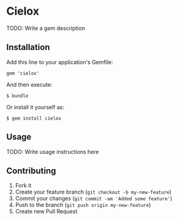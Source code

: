 # Cielox

TODO: Write a gem description

## Installation

Add this line to your application's Gemfile:

    gem 'cielox'

And then execute:

    $ bundle

Or install it yourself as:

    $ gem install cielox

## Usage

TODO: Write usage instructions here

## Contributing

1. Fork it
2. Create your feature branch (`git checkout -b my-new-feature`)
3. Commit your changes (`git commit -am 'Added some feature'`)
4. Push to the branch (`git push origin my-new-feature`)
5. Create new Pull Request
